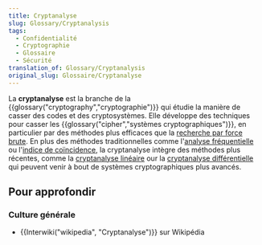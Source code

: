 ```yaml
---
title: Cryptanalyse
slug: Glossary/Cryptanalysis
tags:
  - Confidentialité
  - Cryptographie
  - Glossaire
  - Sécurité
translation_of: Glossary/Cryptanalysis
original_slug: Glossaire/Cryptanalyse
---
```

La **cryptanalyse** est la branche de la {{glossary("cryptography","cryptographie")}} qui étudie la manière de casser des codes et des cryptosystèmes. Elle développe des techniques pour casser les {{glossary("cipher","systèmes cryptographiques")}}, en particulier par des méthodes plus efficaces que la [recherche par force brute](http://fr.wikipedia.org/wiki/Recherche_exhaustive). En plus des méthodes traditionnelles comme l'[analyse fréquentielle](http://fr.wikipedia.org/wiki/Analyse_fréquentielle) ou l'[indice de coïncidence](http://fr.wikipedia.org/wiki/Indice_de_coïncidence), la cryptanalyse intègre des méthodes plus récentes, comme la [cryptanalyse linéaire](http://fr.wikipedia.org/wiki/Cryptanalyse_linéaire) our la [cryptanalyse différentielle](http://fr.wikipedia.org/wiki/Cryptanalyse_différentielle) qui peuvent venir à bout de systèmes cryptographiques plus avancés.

## Pour approfondir

### Culture générale

- {{Interwiki("wikipedia", "Cryptanalyse")}} sur Wikipédia

